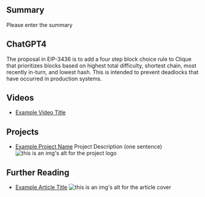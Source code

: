 ## Summary

Please enter the summary

## ChatGPT4

The proposal in EIP-3436 is to add a four step block choice rule to Clique that prioritizes blocks based on highest total difficulty, shortest chain, most recently in-turn, and lowest hash. This is intended to prevent deadlocks that have occurred in production systems.

## Videos

- [Example Video Title](https://www.youtube.com/watch?v=TDGq4aeevgY)

## Projects

- [Example Project Name](https://xxxx.xxx/xxxxx) Project Description (one sentence) ![this is an img's alt for the project logo](https://xxxx.xxx/project-logo.xxx)

## Further Reading

- [Example Article Title](https://xxxx.xxx/xxxxx) ![this is an img's alt for the article cover](https://xxxx.xxx/article-cover.xxx)
